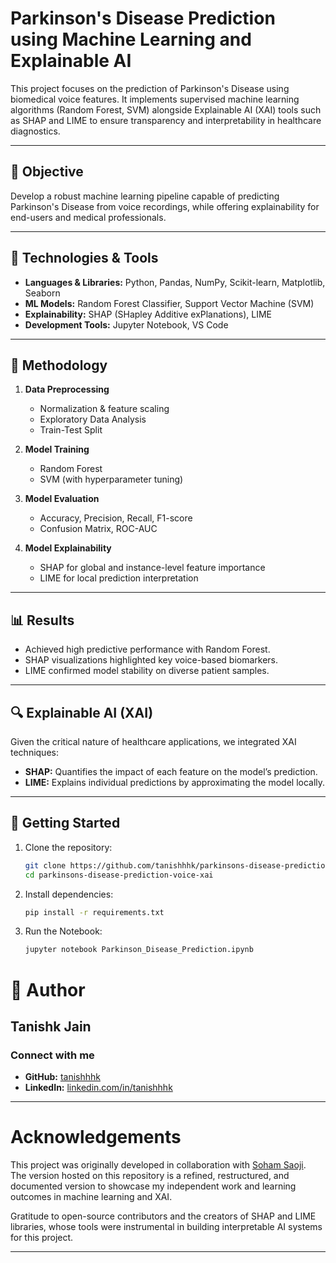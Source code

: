 # Parkinson's Disease Prediction using Machine Learning and Explainable AI

This project focuses on the prediction of Parkinson's Disease using biomedical voice features. It implements supervised machine learning algorithms (Random Forest, SVM) alongside Explainable AI (XAI) tools such as SHAP and LIME to ensure transparency and interpretability in healthcare diagnostics.

---

## 🎯 Objective

Develop a robust machine learning pipeline capable of predicting Parkinson's Disease from voice recordings, while offering explainability for end-users and medical professionals.

---

## 🧰 Technologies & Tools

- **Languages & Libraries:** Python, Pandas, NumPy, Scikit-learn, Matplotlib, Seaborn  
- **ML Models:** Random Forest Classifier, Support Vector Machine (SVM)  
- **Explainability:** SHAP (SHapley Additive exPlanations), LIME  
- **Development Tools:** Jupyter Notebook, VS Code

---

## 🧪 Methodology

1. **Data Preprocessing**
   - Normalization & feature scaling
   - Exploratory Data Analysis
   - Train-Test Split

2. **Model Training**
   - Random Forest
   - SVM (with hyperparameter tuning)

3. **Model Evaluation**
   - Accuracy, Precision, Recall, F1-score
   - Confusion Matrix, ROC-AUC

4. **Model Explainability**
   - SHAP for global and instance-level feature importance
   - LIME for local prediction interpretation

---

## 📊 Results

- Achieved high predictive performance with Random Forest.
- SHAP visualizations highlighted key voice-based biomarkers.
- LIME confirmed model stability on diverse patient samples.

---

## 🔍 Explainable AI (XAI)

Given the critical nature of healthcare applications, we integrated XAI techniques:
- **SHAP:** Quantifies the impact of each feature on the model’s prediction.
- **LIME:** Explains individual predictions by approximating the model locally.

---

## 🚀 Getting Started

1. Clone the repository:
   ```bash
   git clone https://github.com/tanishhhk/parkinsons-disease-prediction-voice-xai.git
   cd parkinsons-disease-prediction-voice-xai

2. Install dependencies:
   ```bash
   pip install -r requirements.txt

3. Run the Notebook:
   ```bash
   jupyter notebook Parkinson_Disease_Prediction.ipynb

# 👤 Author

## Tanishk Jain

### Connect with me

- **GitHub:** [tanishhhk](https://github.com/tanishhhk)
- **LinkedIn:** [linkedin.com/in/tanishhhk](https://linkedin.com/in/tanishhhk)

---

# Acknowledgements

This project was originally developed in collaboration with [Soham Saoji](https://github.com/SohamSaoji).  
The version hosted on this repository is a refined, restructured, and documented version to showcase my independent work and learning outcomes in machine learning and XAI.

Gratitude to open-source contributors and the creators of SHAP and LIME libraries, whose tools were instrumental in building interpretable AI systems for this project.

---
